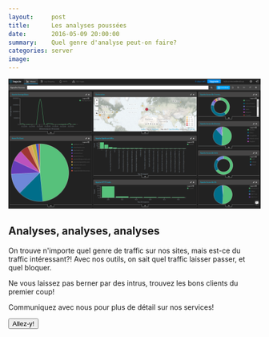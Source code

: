 ```yaml
---
layout:     post
title:      Les analyses poussées
date:       2016-05-09 20:00:00
summary:    Quel genre d'analyse peut-on faire?
categories: server
image:      
---
```


![Kibana Analytics](/images/kibana-analytics.png)

## Analyses, analyses, analyses

On trouve n'importe quel genre de traffic sur nos sites, mais est-ce du traffic intéressant?! Avec nos outils, on sait quel traffic laisser passer, et quel bloquer.

Ne vous laissez pas berner par des intrus, trouvez les bons clients du premier coup!

Communiquez avec nous pour plus de détail sur nos services!

<button class="button button-blue button-big mobile-block" onclick="window.location.href='/contact/'">Allez-y!</button>